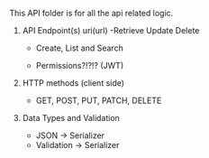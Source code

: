 This API folder is for all the api related logic.

1. API Endpoint(s)  uri(url)
    -Retrieve Update Delete
    - Create, List and Search

    - Permissions?!?!? (JWT)

2. HTTP methods (client side)
    - GET, POST, PUT, PATCH, DELETE

3. Data Types and Validation
    - JSON -> Serializer
    - Validation -> Serializer 